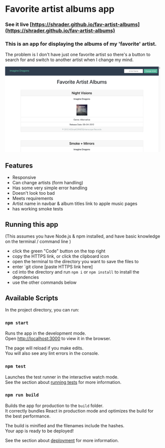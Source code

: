 # Favorite artist albums app
### See it live [https://shrader.github.io/fav-artist-albums](https://shrader.github.io/fav-artist-albums)
### This is an app for displaying the albums of my 'favorite' artist.

The problem is I don't have just one favorite artist so there's a button to search for and switch to another artist when I change my mind.

![Favorite artist albums app screen shot](public/Screen_Shot.png)

## Features

- Responsive
- Can change artists (form handling)
- Has some very simple error handling
- Doesn't look too bad
- Meets requirements
- Artist name in navbar & album titles link to apple music pages
- has working smoke tests 

## Running this app

(This assumes you have Node.js & npm installed, 
and have basic knowledge on the terminal / command line )

* click the green "Code" button on the top right
* copy the HTTPS link, or click the clipboard icon
* open the terminal to the directory you want to save the files to
* enter `git clone [paste HTTPS link here]
* cd into the directory and run `npm i` or `npm install` to install the depndencies
* use the other commands below



## Available Scripts

In the project directory, you can run:

### `npm start`

Runs the app in the development mode.\
Open [http://localhost:3000](http://localhost:3000) to view it in the browser.

The page will reload if you make edits.\
You will also see any lint errors in the console.

### `npm test`

Launches the test runner in the interactive watch mode.\
See the section about [running tests](https://facebook.github.io/create-react-app/docs/running-tests) for more information.

### `npm run build`

Builds the app for production to the `build` folder.\
It correctly bundles React in production mode and optimizes the build for the best performance.

The build is minified and the filenames include the hashes.\
Your app is ready to be deployed!

See the section about [deployment](https://facebook.github.io/create-react-app/docs/deployment) for more information.
